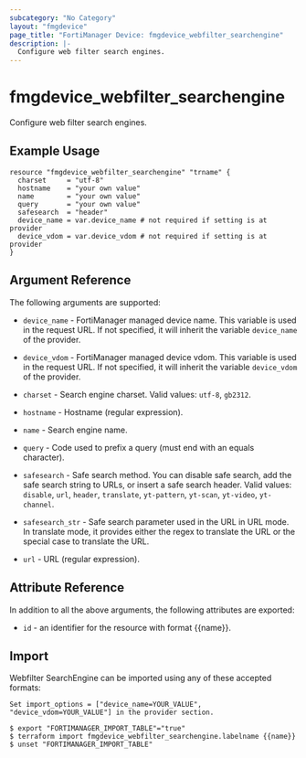 ```yaml
---
subcategory: "No Category"
layout: "fmgdevice"
page_title: "FortiManager Device: fmgdevice_webfilter_searchengine"
description: |-
  Configure web filter search engines.
---
```


# fmgdevice_webfilter_searchengine
Configure web filter search engines.

## Example Usage

```hcl
resource "fmgdevice_webfilter_searchengine" "trname" {
  charset     = "utf-8"
  hostname    = "your own value"
  name        = "your own value"
  query       = "your own value"
  safesearch  = "header"
  device_name = var.device_name # not required if setting is at provider
  device_vdom = var.device_vdom # not required if setting is at provider
}
```

## Argument Reference


The following arguments are supported:

* `device_name` - FortiManager managed device name. This variable is used in the request URL. If not specified, it will inherit the variable `device_name` of the provider.
* `device_vdom` - FortiManager managed device vdom. This variable is used in the request URL. If not specified, it will inherit the variable `device_vdom` of the provider.

* `charset` - Search engine charset. Valid values: `utf-8`, `gb2312`.

* `hostname` - Hostname (regular expression).
* `name` - Search engine name.
* `query` - Code used to prefix a query (must end with an equals character).
* `safesearch` - Safe search method. You can disable safe search, add the safe search string to URLs, or insert a safe search header. Valid values: `disable`, `url`, `header`, `translate`, `yt-pattern`, `yt-scan`, `yt-video`, `yt-channel`.

* `safesearch_str` - Safe search parameter used in the URL in URL mode. In translate mode, it provides either the regex to translate the URL or the special case to translate the URL.
* `url` - URL (regular expression).


## Attribute Reference

In addition to all the above arguments, the following attributes are exported:
* `id` - an identifier for the resource with format {{name}}.

## Import

Webfilter SearchEngine can be imported using any of these accepted formats:
```
Set import_options = ["device_name=YOUR_VALUE", "device_vdom=YOUR_VALUE"] in the provider section.

$ export "FORTIMANAGER_IMPORT_TABLE"="true"
$ terraform import fmgdevice_webfilter_searchengine.labelname {{name}}
$ unset "FORTIMANAGER_IMPORT_TABLE"
```

